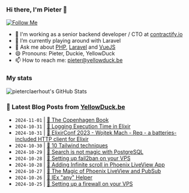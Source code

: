 ### Hi there, I'm Pieter 👋  
[![Follow Me](https://img.shields.io/github/followers/pieterclaerhout?label=Follow&style=social)](https://github.com/pieterclaerhout)

- 🏢 I'm working as a senior backend developer / CTO at [contractify.io](https://contractify.io)
- 🌱 I’m currently playing around with Laravel
- 💬 Ask me about [PHP](https://php.net), [Laravel](http://laravel.com) and [VueJS](https://vuejs.org)
- 😄 Pronouns: Pieter, Duckie, YellowDuck
- 📫 How to reach me: pieter@yellowduck.be

### My stats

![pieterclaerhout's GitHub Stats](https://github-readme-stats.vercel.app/api?username=pieterclaerhout&show_icons=true&count_private=true&line_height=40)

### 📩 Latest Blog Posts from [YellowDuck.be](https://www.yellowduck.be/)
<!-- BLOG-POST-LIST:START -->
- `2024-11-01` | [🔗 The Copenhagen Book](https://www.yellowduck.be/posts/the-copenhagen-book)  
- `2024-10-31` | [🐥 Logging Execution Time in Elixir](https://www.yellowduck.be/posts/logging-execution-time-in-elixir)  
- `2024-10-31` | [🔗 ElixirConf 2023 - Wojtek Mach - Req - a batteries-included HTTP client for Elixir](https://www.yellowduck.be/posts/elixirconf-2023-wojtek-mach-req-a-batteries-included-http-client-for-elixir)  
- `2024-10-30` | [🔗 10 Tailwind techniques](https://www.yellowduck.be/posts/10-tailwind-techniques)  
- `2024-10-29` | [🔗 Search is not magic with PostgreSQL](https://www.yellowduck.be/posts/search-is-not-magic-with-postgresql)  
- `2024-10-28` | [🐥 Setting up fail2ban on your VPS](https://www.yellowduck.be/posts/setting-up-fail2ban-on-your-vps)  
- `2024-10-28` | [🔗 Adding Infinite scroll in Phoenix LiveView App](https://www.yellowduck.be/posts/adding-infinite-scroll-in-phoenix-liveview-app)  
- `2024-10-27` | [🔗 The Magic of Phoenix LiveView and PubSub](https://www.yellowduck.be/posts/the-magic-of-phoenix-liveview-and-pubsub)  
- `2024-10-26` | [🔗 IEx &quot;any&quot; Helper](https://www.yellowduck.be/posts/iex-any-helper-bretts-dev-blog-v2024-9-28)  
- `2024-10-25` | [🐥 Setting up a firewall on your VPS](https://www.yellowduck.be/posts/setting-up-a-firewall-on-your-vps)  

<!-- BLOG-POST-LIST:END -->
